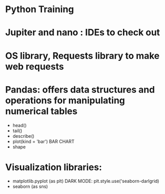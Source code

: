 # Python Training

# Jupiter and nano : IDEs to check out

# OS library, Requests library to make web requests

# Pandas: offers data structures and operations for manipulating numerical tables
* head()
* tail()
* describe()
* plot(kind = 'bar') BAR CHART
* shape 

# Visualization libraries: 
* matplotlib.pyplot (as plt) DARK MODE: plt.style.use('seaborn-darlgrid)
* seaborn (as sns)
